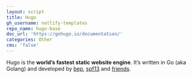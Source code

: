 ```yaml
---
layout: script
title: Hugo
gh_username: netlify-templates
repo_name: hugo-base
doc_url: 'https://gohugo.io/documentation/'
categories: Other
cms: 'false'
---
```

Hugo is the **world’s fastest static website engine**. It’s written in Go (aka Golang) and developed by [bep](https://github.com/bep), [spf13](https://github.com/spf13) and [friends](https://github.com/gohugoio/hugo/graphs/contributors).
